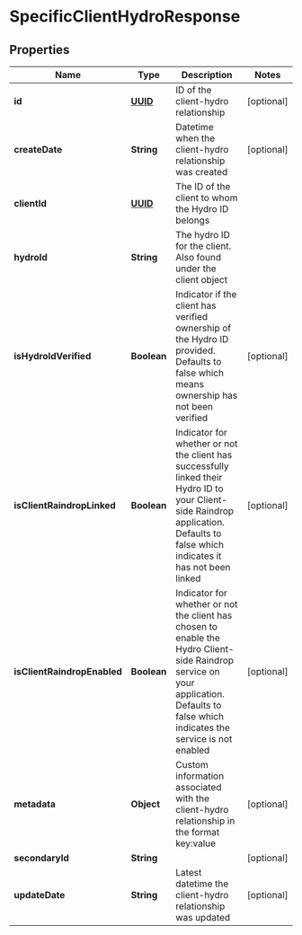 
# SpecificClientHydroResponse

## Properties
Name | Type | Description | Notes
------------ | ------------- | ------------- | -------------
**id** | [**UUID**](UUID.md) | ID of the client-hydro relationship |  [optional]
**createDate** | **String** | Datetime when the client-hydro relationship was created |  [optional]
**clientId** | [**UUID**](UUID.md) | The ID of the client to whom the Hydro ID belongs | 
**hydroId** | **String** | The hydro ID for the client. Also found under the client object | 
**isHydroIdVerified** | **Boolean** | Indicator if the client has verified ownership of the Hydro ID provided. Defaults to false which means ownership has not been verified |  [optional]
**isClientRaindropLinked** | **Boolean** | Indicator for whether or not the client has successfully linked their Hydro ID to your Client-side Raindrop application. Defaults to false which indicates it has not been linked |  [optional]
**isClientRaindropEnabled** | **Boolean** | Indicator for whether or not the client has chosen to enable the Hydro Client-side Raindrop service on your application. Defaults to false which indicates the service is not enabled |  [optional]
**metadata** | **Object** | Custom information associated with the client-hydro relationship in the format key:value |  [optional]
**secondaryId** | **String** |  |  [optional]
**updateDate** | **String** | Latest datetime the client-hydro relationship was updated |  [optional]



